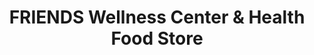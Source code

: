 ---
title: "FRIENDS Wellness Center & Health Food Store"
url: /martinsburg/friends-wellness-center-and-health-food-store/
shop: health food
---